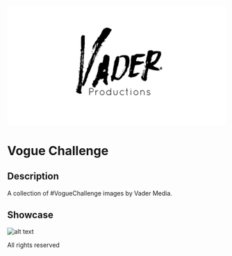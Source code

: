 ![alt text][logo]
# Vogue Challenge
## Description
A collection of #VogueChallenge images by Vader Media.

## Showcase
![alt text][1]


All rights reserved

[logo]: https://github.com/vadermedia/logos/blob/master/productions/dark-transparent.png?raw=true " | Vader Productions"

[1]: https://github.com/Shandukandaba/vogue-challenge/blob/master/vader%20media%20productions%20vogue%201.jpg?raw=true "VOGUE CHALLENGE | Vader Productions"

